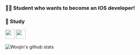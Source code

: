 ### 🤴🏻 Student who wants to become an IOS developer!

### 🤔  Study
<image src="https://user-images.githubusercontent.com/25768897/110124648-b154e800-7e05-11eb-80b3-0c49f508f9d4.png" height = "30"> <image src="https://user-images.githubusercontent.com/25768897/110124878-fe38be80-7e05-11eb-9d40-5dee28b2d0bb.png" height = "30">


![Woojin's github stats](https://github-readme-stats.vercel.app/api?username=MelonMania&show_icons=true)







<!--
**MelonMania/MelonMania** is a ✨ _special_ ✨ repository because its `README.md` (this file) appears on your GitHub profile.

Here are some ideas to get you started:

- 🔭 I’m currently working on ...
- 🌱 I’m currently learning ...
- 👯 I’m looking to collaborate on ...
- 🤔 I’m looking for help with ...
- 💬 Ask me about ...
- 📫 How to reach me: ...
- 😄 Pronouns: ...
- ⚡ Fun fact: ...
-->
